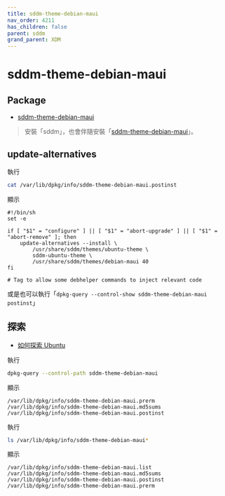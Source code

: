```yaml
---
title: sddm-theme-debian-maui
nav_order: 4211
has_children: false
parent: sddm
grand_parent: XDM
---
```



# sddm-theme-debian-maui


## Package

* [sddm-theme-debian-maui](https://packages.ubuntu.com/jammy/sddm-theme-debian-maui)

> 安裝「sddm」，也會伴隨安裝「[sddm-theme-debian-maui](https://packages.ubuntu.com/jammy/sddm-theme-debian-maui)」。


## update-alternatives

執行

``` sh
cat /var/lib/dpkg/info/sddm-theme-debian-maui.postinst
```

顯示

```
#!/bin/sh
set -e

if [ "$1" = "configure" ] || [ "$1" = "abort-upgrade" ] || [ "$1" = "abort-remove" ]; then
    update-alternatives --install \
        /usr/share/sddm/themes/ubuntu-theme \
        sddm-ubuntu-theme \
        /usr/share/sddm/themes/debian-maui 40
fi

# Tag to allow some debhelper commands to inject relevant code
```

或是也可以執行「`dpkg-query --control-show sddm-theme-debian-maui postinst`」

## 探索

* [如何探索 Ubuntu](https://samwhelp.github.io/book-ubuntu-qna/read/howto/explore/)

執行

``` sh
dpkg-query --control-path sddm-theme-debian-maui
```

顯示

```
/var/lib/dpkg/info/sddm-theme-debian-maui.prerm
/var/lib/dpkg/info/sddm-theme-debian-maui.md5sums
/var/lib/dpkg/info/sddm-theme-debian-maui.postinst
```

執行

``` sh
ls /var/lib/dpkg/info/sddm-theme-debian-maui*
```

顯示

```
/var/lib/dpkg/info/sddm-theme-debian-maui.list
/var/lib/dpkg/info/sddm-theme-debian-maui.md5sums
/var/lib/dpkg/info/sddm-theme-debian-maui.postinst
/var/lib/dpkg/info/sddm-theme-debian-maui.prerm
```
